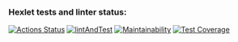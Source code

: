 ### Hexlet tests and linter status:
[![Actions Status](https://github.com/prozet-x/java-project-78/workflows/hexlet-check/badge.svg)](https://github.com/prozet-x/java-project-78/actions)
[![lintAndTest](https://github.com/prozet-x/java-project-78/actions/workflows/lintAndTest.yml/badge.svg)](https://github.com/prozet-x/java-project-78/actions/workflows/lintAndTest.yml)
[![Maintainability](https://api.codeclimate.com/v1/badges/cd341ba762caab52ea0b/maintainability)](https://codeclimate.com/github/prozet-x/java-project-78/maintainability)
[![Test Coverage](https://api.codeclimate.com/v1/badges/cd341ba762caab52ea0b/test_coverage)](https://codeclimate.com/github/prozet-x/java-project-78/test_coverage)